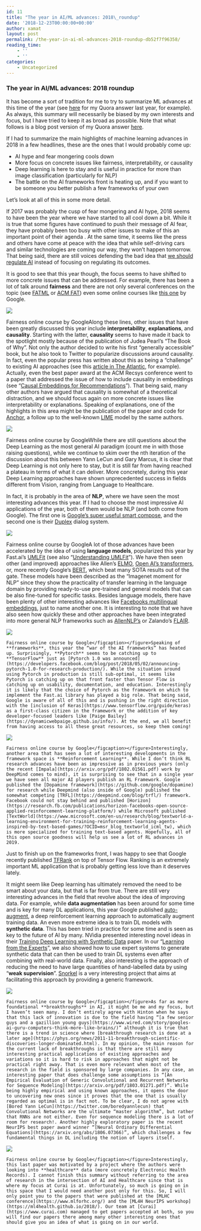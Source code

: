 ```yaml
---
id: 11
title: "The year in AI/ML advances: 2018\_roundup"
date: '2018-12-23T00:00:00+00:00'
author: xamat
layout: post
permalink: /the-year-in-ai-ml-advances-2018-roundup-db52f7f96358/
reading_time:
    - ''
    - ''
categories:
    - Uncategorized
---
```


### The year in AI/ML advances: 2018 roundup

It has become a sort of tradition for me to try to summarize ML advances at this time of the year (see [here](https://www.quora.com/What-are-the-most-significant-machine-learning-advances-in-2017/answer/Xavier-Amatriain) for my Quora answer last year, for example). As always, this summary will necessarily be biased by my own interests and focus, but I have tried to keep it as broad as possible. Note that what follows is a blog post version of my Quora answer [here](https://www.quora.com/What-were-the-most-significant-machine-learning-AI-advances-in-2018/answer/Xavier-Amatriain?ch=2&srid=cgo).

If I had to summarize the main highlights of machine learning advances in 2018 in a few headlines, these are the ones that I would probably come up:

- AI hype and fear mongering cools down
- More focus on concrete issues like fairness, interpretability, or causality
- Deep learning is here to stay and is useful in practice for more than image classification (particularly for NLP)
- The battle on the AI frameworks front is heating up, and if you want to be someone you better publish a few frameworks of your own

Let’s look at all of this in some more detail.

If 2017 was probably the cusp of fear mongering and AI hype, 2018 seems to have been the year where we have started to all cool down a bit. While it is true that some figures have continued to push their message of AI fear, they have probably been too busy with other issues to make of this an important point of their agenda . At the same time, it seems like the press and others have come at peace with the idea that while self-driving cars and similar technologies are coming our way, they won’t happen tomorrow. That being said, there are still voices defending the bad idea that [we should regulate AI](https://www.theverge.com/2017/7/17/15980954/elon-musk-ai-regulation-existential-threat) instead of focusing on regulating its outcomes.

It is good to see that this year though, the focus seems to have shifted to more concrete issues that can be addressed. For example, there has been a lot of talk around **fairness** and there are not only several conferences on the topic (see [FATML](http://www.fatml.org/) or [ACM FAT](https://fatconference.org/)) even some online courses like [this one](https://www.blog.google/technology/ai/new-course-teach-people-about-fairness-machine-learning/amp/) by Google.

![](/blog/images/13-01.png)
    
Fairness online course by Google</figcaption></figure>Along these lines, other issues that have been greatly discussed this year include **interpretability**, **explanations**, and **causality**. Starting with the latter, **causality** seems to have made it back to the spotlight mostly because of the publication of Judea Pearl’s “The Book of Why”. Not only the author decided to write his first “generally accessible” book, but he also took to Twitter to popularize discussions around causality. In fact, even the popular press has written about this as being a “challenge” to existing AI approaches (see this [article in The Atlantic](https://www.theatlantic.com/technology/archive/2018/05/machine-learning-is-stuck-on-asking-why/560675/?single_page=true), for example). Actually, even the best paper award at the ACM Recsys conference went to a paper that addressed the issue of how to include causality in embeddings (see “[Causal Embeddings for Recommendations](https://recsys.acm.org/recsys18/session-2/)”). That being said, many other authors have argued that causality is somewhat of a theoretical distraction, and we should focus again on more concrete issues like interpretability or explanations. Speaking of explanations, one of the highlights in this area might be the publication of the paper and code for [Anchor](https://github.com/marcotcr/anchor), a follow up to the well-known [LIME](https://homes.cs.washington.edu/~marcotcr/blog/lime/) model by the same authors.

![](/blog/images/13-02.jpeg)
    
Fairness online course by Google</figcaption></figure>While there are still questions about the Deep Learning as the most general AI paradigm (count me in with those raising questions), while we continue to skim over the nth iteration of the discussion about this between Yann LeCun and Gary Marcus, it is clear that Deep Learning is not only here to stay, but it is still far from having reached a plateau in terms of what it can deliver. More concretely, during this year Deep Learning approaches have shown unprecedented success in fields different from Vision, ranging from Language to Healthcare.

In fact, it is probably in the area of **NLP**, where we have seen the most interesting advances this year. If I had to choose the most impressive AI applications of the year, both of them would be NLP (and both come from Google). The first one is [Google’s super useful smart compose](https://ai.googleblog.com/2018/05/smart-compose-using-neural-networks-to.html?m=1), and the second one is their [Duplex](https://ai.googleblog.com/2018/05/duplex-ai-system-for-natural-conversation.html) dialog system.

![](/blog/images/13-02.png)
    
Fairness online course by Google</figcaption></figure>A lot of those advances have been accelerated by the idea of using **language models**, popularized this year by Fast.ai’s [UMLFit](http://nlp.fast.ai/classification/2018/05/15/introducting-ulmfit.html) (see also “[Understanding UMLFit](https://yashuseth.blog/2018/06/17/understanding-universal-language-model-fine-tuning-ulmfit/)”). We have then seen other (and improved) approaches like Allen’s [ELMO](https://arxiv.org/abs/1802.05365), [Open AI’s transformers](https://blog.openai.com/language-unsupervised/), or, more recently Google’s [BERT](https://github.com/google-research/bert), which beat many SOTA results out of the gate. These models have been described as the “Imagenet moment for NLP” since they show the practicality of transfer learning in the language domain by providing ready-to-use pre-trained and general models that can be also fine-tuned for specific tasks. Besides language models, there have been plenty of other interesting advances like [Facebooks multilingual embeddings](https://code.fb.com/ml-applications/under-the-hood-multilingual-embeddings/), just to name another one. It is interesting to note that we have also seen how quickly these and other approaches have been integrated into more general NLP frameworks such as [AllenNLP’s](https://github.com/allenai/allennlp/releases/tag/v0.7.2) or Zalando’s [FLAIR](https://github.com/zalandoresearch/flair).

![](/blog/images/13-03.png)
    
    Fairness online course by Google</figcaption></figure>Speaking of **frameworks**, this year the “war of the AI frameworks” has heated up. Surprisingly, **Pytorch** seems to be catching up to **TensorFlow** just as [Pytorch 1.0 was announced](https://developers.facebook.com/blog/post/2018/05/02/announcing-pytorch-1.0-for-research-production/). While the situation around using Pytorch in production is still sub-optimal, it seems like Pytorch is catching up on that front faster than Tensor Flow is catching up on usability, documentation, and education. Interestingly it is likely that the choice of Pytorch as the framework on which to implement the Fast.ai library has played a big role. That being said, Google is aware of all of this and is pushing in the right direction with the [inclusion of Keras](https://www.tensorflow.org/guide/keras) as a first-class citizen in the framework or the addition of key developer-focused leaders like [Paige Bailey](https://dynamicwebpaige.github.io/info/). At the end, we all benefit from having access to all these great resources, so keep them coming!

![](/blog/images/13-04.png)
    
    Fairness online course by Google</figcaption></figure>Interestingly, another area that has seen a lot of interesting developments in the framework space is **Reinforcement Learning**. While I don’t think RL research advances have been as impressive as in previous years (only the recent [Impala](https://arxiv.org/pdf/1802.01561.pdf) work by DeepMind comes to mind), it is surprising to see that in a single year we have seen all major AI players publish an RL Framework. Google published the [Dopamine framework](https://github.com/google/dopamine) for research while Deepmind (also inside of Google) published the somewhat competing [TRFL](https://deepmind.com/blog/trfl/) framework. Facebook could not stay behind and published [Horizon](https://research.fb.com/publications/horizon-facebooks-open-source-applied-reinforcement-learning-platform/) while Microsoft published [TextWorld](https://www.microsoft.com/en-us/research/blog/textworld-a-learning-environment-for-training-reinforcement-learning-agents-inspired-by-text-based-games/?OCID=msr_blog_textworld_icml_tw), which is more specialized for training text-based agents. Hopefully, all of this open source goodness will help us see a lot of RL advances in 2019.

Just to finish up on the frameworks front, I was happy to see that Google recently published [TFRank](https://ai.googleblog.com/2018/12/tf-ranking-scalable-tensorflow-library.html) on top of Tensor Flow. Ranking is an extremely important ML application that is probably getting less love than it deserves lately.

It might seem like Deep learning has ultimately removed the need to be smart about your data, but that is far from true. There are still very interesting advances in the field that revolve about the idea of improving data. For example, while **data augmentation** has been around for some time and is key for many DL applications, this year Google published [auto-augment](https://ai.googleblog.com/2018/06/improving-deep-learning-performance.html?m=1), a deep reinforcement learning approach to automatically augment training data. An even more extreme idea is to train DL models with **synthetic data**. This has been tried in practice for some time and is seen as key to the future of AI by many. NVidia presented interesting novel ideas in their [Training Deep Learning with Synthetic Data](https://arxiv.org/abs/1804.06516) paper. In our “[Learning from the Experts](https://arxiv.org/abs/1804.08033)”, we also showed how to use expert systems to generate synthetic data that can then be used to train DL systems even after combining with real-world data. Finally, also interesting is the approach of reducing the need to have large quantities of hand-labelled data by using “**weak supervision**”. [Snorkel](https://blog.acolyer.org/2018/08/22/snorkel-rapid-training-data-creation-with-weak-supervision/amp/?__twitter_impression=true) is a very interesting project that aims at facilitating this approach by providing a generic framework.

![](/blog/images/13-05.png)
    
    Fairness online course by Google</figcaption></figure>As far as more foundational **breakthroughs** in AI, it might be me and my focus, but I haven’t seen many. I don’t entirely agree with Hinton when he says that this lack of innovation is due to the field having “[a few senior guys and a gazillion young guys](https://www.wired.com/story/googles-ai-guru-computers-think-more-like-brains/)” although it is true that there is a trend in science where [breakthrough research is done at a later age](https://phys.org/news/2011-11-breakthrough-scientific-discoveries-longer-dominated.html). In my opinion, the main reason for the current lack of breakthroughs is that there are still many interesting practical applications of existing approaches and variations so it is hard to risk in approaches that might not be practical right away. That is even more relevant when most of the research in the field is sponsored by large companies. In any case, an interesting paper that does challenge some assumptions is “[An Empirical Evaluation of Generic Convolutional and Recurrent Networks for Sequence Modeling](https://arxiv.org/pdf/1803.01271.pdf)”. While being highly empirical and using known approaches, it opens the door to uncovering new ones since it proves that the one that is usually regarded as optimal is in fact not. To be clear, I do not agree with [Bored Yann LeCun](https://twitter.com/boredyannlecun) that Convolutional Networks are the ultimate “master algorithm”, but rather that RNNs are not either. Even for sequence modeling there is a lot of room for research!. Another highly exploratory paper is the recent NeurIPS best paper award winner “[Neural Ordinary Differential Equations](https://arxiv.org/abs/1806.07366)”, which challenges a few fundamental things in DL including the notion of layers itself.

![](/blog/images/13-06.png)
    
    Fairness online course by Google</figcaption></figure>Interestingly, this last paper was motivated by a project where the authors were looking into **healthcare** data (more concretely Electronic Health Records). I cannot finish this summary without referring to the area of research in the intersection of AI and Healthcare since that is where my focus at Curai is at. Unfortunately, so much is going on in this space that I would need another post only for this. So, I will only point you to the papers that were published at the [MLHC conference](https://www.mlforhc.org/) and the [ML4H NeurIPS workshop](https://ml4health.github.io/2018/). Our team at [Curai](https://www.curai.com) managed to get papers accepted at both, so you will find our papers there among many other interesting ones that should give you an idea of what is going on in our world.
